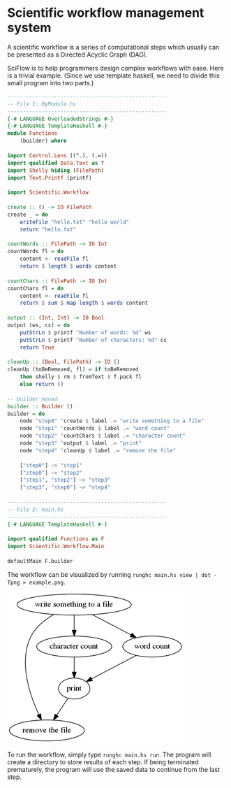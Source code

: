 Scientific workflow management system
=====================================

A scientific workflow is a series of computational steps which usually can be presented as a Directed Acyclic Graph (DAG).

SciFlow is to help programmers design complex workflows with ease. Here is a trivial example. (Since we use template haskell, we need to divide this small program into two parts.)

```haskell
---------------------------------------------------
-- File 1: MyModule.hs
---------------------------------------------------
{-# LANGUAGE OverloadedStrings #-}
{-# LANGUAGE TemplateHaskell #-}
module Functions
    (builder) where

import Control.Lens ((^.), (.=))
import qualified Data.Text as T
import Shelly hiding (FilePath)
import Text.Printf (printf)

import Scientific.Workflow

create :: () -> IO FilePath
create _ = do
    writeFile "hello.txt" "hello world"
    return "hello.txt"

countWords :: FilePath -> IO Int
countWords fl = do
    content <- readFile fl
    return $ length $ words content

countChars :: FilePath -> IO Int
countChars fl = do
    content <- readFile fl
    return $ sum $ map length $ words content

output :: (Int, Int) -> IO Bool
output (ws, cs) = do
    putStrLn $ printf "Number of words: %d" ws
    putStrLn $ printf "Number of characters: %d" cs
    return True

cleanUp :: (Bool, FilePath) -> IO ()
cleanUp (toBeRemoved, fl) = if toBeRemoved
    then shelly $ rm $ fromText $ T.pack fl
    else return ()

-- builder monad
builder :: Builder ()
builder = do
    node "step0" 'create $ label .= "write something to a file"
    node "step1" 'countWords $ label .= "word count"
    node "step2" 'countChars $ label .= "character count"
    node "step3" 'output $ label .= "print"
    node "step4" 'cleanUp $ label .= "remove the file"

    ["step0"] ~> "step1"
    ["step0"] ~> "step2"
    ["step1", "step2"] ~> "step3"
    ["step3", "step0"] ~> "step4"

---------------------------------------------------
-- File 2: main.hs
---------------------------------------------------
{-# LANGUAGE TemplateHaskell #-}

import qualified Functions as F
import Scientific.Workflow.Main

defaultMain F.builder
```

The workflow can be visualized by running `runghc main.hs view | dot -Tpng > example.png`.

![example](example.png)

To run the workflow, simply type `runghc main.hs run`. The program will create a directory to store results of each step. If being terminated prematurely, the program will use the saved data to continue from the last step.
